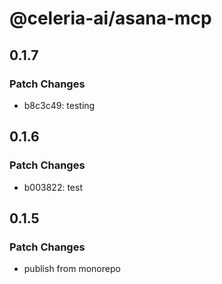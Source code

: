 # @celeria-ai/asana-mcp

## 0.1.7

### Patch Changes

- b8c3c49: testing

## 0.1.6

### Patch Changes

- b003822: test

## 0.1.5

### Patch Changes

- publish from monorepo
